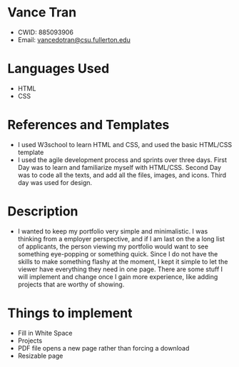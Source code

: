 # Vance Tran
- CWID: 885093906
- Email: vancedotran@csu.fullerton.edu

# Languages Used
- HTML
- CSS

# References and Templates
- I used W3school to learn HTML and CSS, and used
the basic HTML/CSS template
- I used the agile development process and sprints over
three days. First Day was to learn and familiarize myself
with HTML/CSS. Second Day was to code all the texts, and add
all the files, images, and icons. Third day was used for design.


# Description
- I wanted to keep my portfolio very simple and minimalistic. I
was thinking from a employer perspective, and if I am last on the a long list
of applicants, the person viewing my portfolio would want to see something eye-popping or something quick. Since I do not have the skills to make something flashy at the moment, I kept it simple to let the viewer 
have everything they need in one page. There are some stuff I will implement and change once I gain more experience, like adding projects that are worthy of showing.

# Things to implement
- Fill in White Space
- Projects
- PDF file opens a new page rather than forcing a download
- Resizable page

